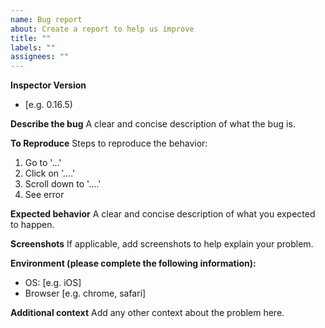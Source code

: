 ```yaml
---
name: Bug report
about: Create a report to help us improve
title: ""
labels: ""
assignees: ""
---
```


**Inspector Version**

- [e.g. 0.16.5)

**Describe the bug**
A clear and concise description of what the bug is.

**To Reproduce**
Steps to reproduce the behavior:

1. Go to '...'
2. Click on '....'
3. Scroll down to '....'
4. See error

**Expected behavior**
A clear and concise description of what you expected to happen.

**Screenshots**
If applicable, add screenshots to help explain your problem.

**Environment (please complete the following information):**

- OS: [e.g. iOS]
- Browser [e.g. chrome, safari]

**Additional context**
Add any other context about the problem here.
